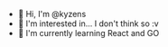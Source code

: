 - 👋 Hi, I'm @kyzens
- 👀 I'm interested in... I don't think so :v
- 🌱 I'm currently learning React and GO

<!---
zhryzq/zhryzq is a ✨ special ✨ repository because its `README.md` (this file) appears on your GitHub profile.
You can click the Preview link to take a look at your changes.
--->
